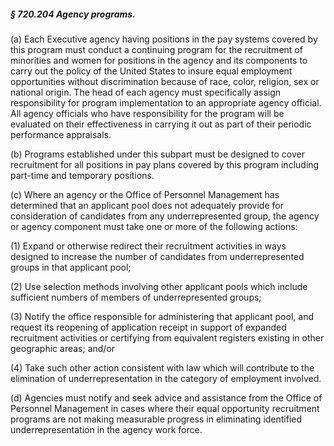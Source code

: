 ##### § 720.204 Agency programs. #####

(a) Each Executive agency having positions in the pay systems covered by this program must conduct a continuing program for the recruitment of minorities and women for positions in the agency and its components to carry out the policy of the United States to insure equal employment opportunities without discrimination because of race, color, religion, sex or national origin. The head of each agency must specifically assign responsibility for program implementation to an appropriate agency official. All agency officials who have responsibility for the program will be evaluated on their effectiveness in carrying it out as part of their periodic performance appraisals.

(b) Programs established under this subpart must be designed to cover recruitment for all positions in pay plans covered by this program including part-time and temporary positions.

(c) Where an agency or the Office of Personnel Management has determined that an applicant pool does not adequately provide for consideration of candidates from any underrepresented group, the agency or agency component must take one or more of the following actions:

(1) Expand or otherwise redirect their recruitment activities in ways designed to increase the number of candidates from underrepresented groups in that applicant pool;

(2) Use selection methods involving other applicant pools which include sufficient numbers of members of underrepresented groups;

(3) Notify the office responsible for administering that applicant pool, and request its reopening of application receipt in support of expanded recruitment activities or certifying from equivalent registers existing in other geographic areas; and/or

(4) Take such other action consistent with law which will contribute to the elimination of underrepresentation in the category of employment involved.

(d) Agencies must notify and seek advice and assistance from the Office of Personnel Management in cases where their equal opportunity recruitment programs are not making measurable progress in eliminating identified underrepresentation in the agency work force.